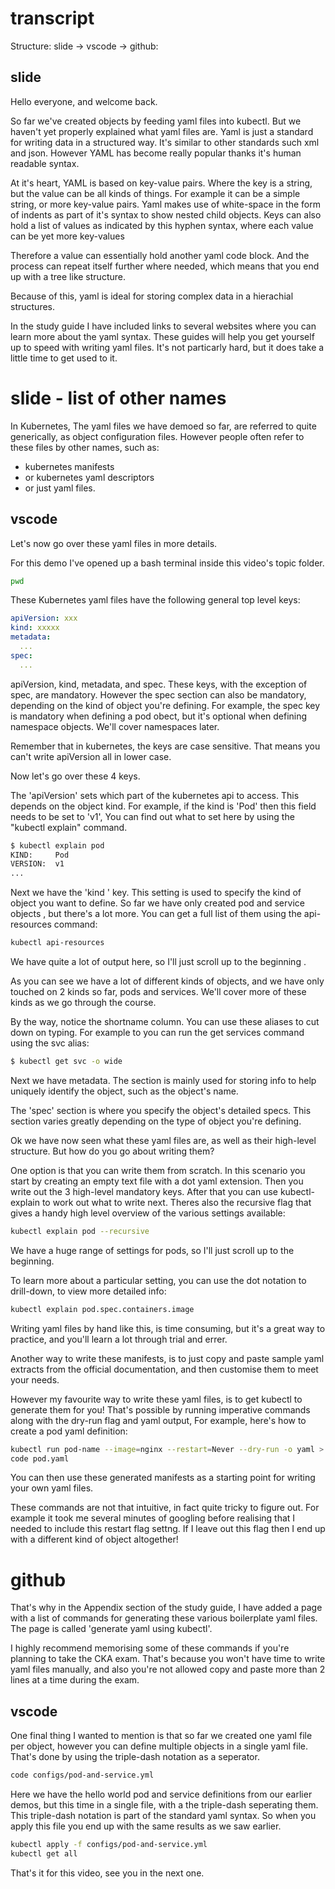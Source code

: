 # transcript

Structure:
slide
-> vscode
-> github: 

## slide 

Hello everyone, and welcome back. 


So far we've created objects by feeding yaml files into kubectl. But we haven't yet properly explained what yaml files are. Yaml is just a standard for writing data in a structured way. It's similar  to other standards such xml and json. However  YAML has become really popular thanks it's human readable syntax. 

At it's heart, YAML is based on     key-value pairs. Where the key is a string, but the value can be all kinds of things. For example it can be a simple string, or more key-value pairs. Yaml makes use of white-space in the form of indents as part of it's syntax to show nested child objects. Keys can also hold a list of values as indicated by this hyphen syntax, where each value can be yet more key-values 

Therefore a value can essentially hold another yaml code block. And the process can repeat itself further where needed, which means that you end up with a tree like structure. 

Because of this, yaml is ideal for storing complex data in a hierachial structures.  

In the study guide I have included links to several websites where you can learn more about the yaml syntax. These guides will help you get yourself up to speed with writing yaml files. It's not particarly hard,  but it does take a little time to get used to it. 


# slide - list of other names
In Kubernetes, The yaml files we have demoed so far, are referred to quite generically, as object configuration files. However people often refer to these files by other names, such as:

- kubernetes manifests
- or kubernetes yaml descriptors
- or just       yaml files. 


## vscode

Let's now go over these yaml files in more details. 

For this demo I've opened up a bash terminal inside this video's topic folder. 

```bash
pwd
```

These Kubernetes yaml files have the following general top level keys:


```yaml - have the following open in a text editor
apiVersion: xxx
kind: xxxxx
metadata:
  ...
spec:
  ...
```

apiVersion, kind, metadata, and spec. These keys, with the exception of spec, are mandatory. However the spec section can also be mandatory, depending on the kind of object you're defining. For example, the spec key     is mandatory when defining a pod obect, but it's optional when defining namespace objects. We'll cover namespaces later.  

Remember that in kubernetes, the keys are case sensitive. That means you can't write apiVersion all in lower case. 


Now let's go over these 4 keys. 


The 'apiVersion' sets which part of the kubernetes api to access. This depends on the object kind. For example, if the kind is 'Pod' then this field needs to be set to 'v1', You can find out what to set here by using the "kubectl explain"  command.

```bash
$ kubectl explain pod
KIND:     Pod
VERSION:  v1
...
```

Next we have the 'kind ' key. This setting is used to specify the kind of object you want to define. So far we have only created pod and service objects    , but there's a lot more. You can get a full list of them using the api-resources command:

```bash
kubectl api-resources
```

We have quite a lot of output here, so I'll just scroll up to the beginning .


As you can see we have a lot of different kinds of objects, and we have only touched on  2 kinds so far, pods and services. We'll cover more of these kinds as we go through the course. 

By the way, notice the shortname column. You can use these aliases to cut down on typing. For example to you can run the get services command using the svc alias:


```bash
$ kubectl get svc -o wide
```

Next we have metadata. The section is mainly used for storing info to help uniquely identify the object, such as the object's name.

The 'spec' section is where you specify the object's detailed specs. This section varies greatly depending on the type of object you're defining.


Ok we have now seen what these yaml files are, as well as their high-level structure. But how do you go about writing them?

One option is that you can write them from scratch. In this scenario you start by creating an empty text file with a dot yaml extension. Then you write out the 3 high-level mandatory keys. After that you can use kubectl-explain to work out what to write next. Theres also the recursive flag that gives a handy high level overview of the various settings available:

```bash
kubectl explain pod --recursive
```

We have a huge range of settings for pods, so I'll just scroll up to the beginning. 

To learn more about a particular setting,    you can use the dot notation to drill-down, to view more detailed info:

```bash
kubectl explain pod.spec.containers.image
```

Writing yaml files by hand like this, is time consuming, but it's a great way to  practice, and you'll learn a lot through trial and errer.


Another way to write these manifests, is to just copy and paste sample yaml extracts from the official documentation, and then customise them to meet your needs. 


However my favourite way to write these yaml files, is to get kubectl to generate them for you! That's possible by running imperative commands along with the dry-run flag and yaml output, For example, here's how to create a pod yaml definition: 

```bash
kubectl run pod-name --image=nginx --restart=Never --dry-run -o yaml > pod.yaml
code pod.yaml
```

You can then use these generated manifests as a starting point for writing your own yaml files. 

These commands are not that intuitive,   in fact quite tricky to figure out. For example it took me several minutes of googling before realising that I needed to include this restart flag settng. If I leave out this flag then I end up with a different kind of object altogether!

# github
That's why in the Appendix section of the study guide, I have added a    page with a list of commands for generating these various boilerplate yaml files. The page is called 'generate yaml using kubectl'.

I highly recommend memorising some of these commands if you're planning to take the CKA exam. That's because you won't have time to write yaml files manually, and also you're not allowed copy and paste more than 2 lines at a time during the exam. 

## vscode
One final thing I wanted to mention is that so far we created one yaml file per object, however you can define multiple objects in a single yaml file. That's done by using the triple-dash notation as a seperator. 

```bash
code configs/pod-and-service.yml 
```

Here we have the hello world pod and service definitions from our   earlier demos, but this time in a single file, with a the triple-dash seperating them. This triple-dash notation is part of the standard yaml syntax. So when you apply this file you end up with the same results as we saw earlier.   



```bash
kubectl apply -f configs/pod-and-service.yml
kubectl get all
```


That's it for this video, see you in the next one. 





